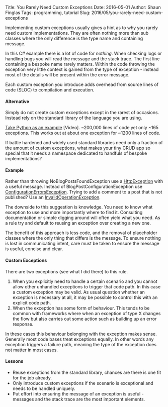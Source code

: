 Title: You Rarely Need Custom Exceptions
Date: 2016-05-01
Author: Shaun Finglas
Tags: programming, tutorial
Slug: 2016/05/you-rarely-need-custom-exceptions

Implementing custom exceptions usually gives a hint as to why you rarely
need custom implementations. They are often nothing more than sub
classes where the only difference is the type name and containing
message.

<script src="https://gist.github.com/Finglas/b7341379033d951aa88d2b7ed28aaba5.js"></script>
In this C\# example there is a lot of code for *nothing*. When checking
logs or handling bugs you will read the message and the stack trace. The
first line containing a bespoke name rarely matters. Within the code
throwing the exception very little context is gained from the type of
exception - instead most of the details will be present within the error
message.

Each custom exception you introduce adds overhead from source lines of
code (SLOC) to compilation and execution.

#### Alternative

Simply do not create custom exceptions except in the rarest of
occasions. Instead rely on the standard library of the language you are
using.

[Take Python as an example](https://youtu.be/o9pEzgHorH0) \[Video\].
\~200,000 lines of code yet only \~165 exceptions. This works out at
about one exception for \~1200 lines of code.

If battle hardened and widely used standard libraries need only a
fraction of the amount of custom exceptions, what makes your tiny CRUD
app so special that it needs a namespace dedicated to handfuls of
bespoke implementations?

#### Example

Rather than throwing NoBlogPostsFoundException use a
[HttpException](https://msdn.microsoft.com/en-us/library/system.web.httpexception%28v=vs.110%29.aspx)
with a useful message. Instead of BlogPostConfigurationException use
[ConfigurationErrorsException](https://msdn.microsoft.com/en-us/library/system.configuration.configurationerrorsexception%28v=vs.110%29.aspx).
Trying to add a comment to a post that is not published? Use an
[InvalidOperationException](https://msdn.microsoft.com/en-us/library/system.invalidoperationexception%28v=vs.110%29.aspx).

The downside to this suggestion is knowledge. You need to know what
exception to use and more importantly where to find it. Consulting
documentation or simple digging around will often yield what you need.
As a rule try and default to reusing an exception over creating a new
one.

The benefit of this approach is less code, and the removal of
placeholder classes where the only thing that differs is the message. To
ensure nothing is lost in communicating intent, care must be taken to
ensure the message is useful, concise and clear.

#### Custom Exceptions

There are two exceptions (see what I did there) to this rule.

1.  When you explicitly need to handle a certain scenario and you cannot
    allow other unhandled exceptions to trigger that code path. In this
    case a custom exception may be valid. As usual question whether an
    exception is necessary at all, it may be possible to control this
    with an explicit code path.
2.  When the exception has some form of behaviour. This tends to be
    common with frameworks where when an exception of type X changes the
    flow but also carries out some action such as building up an error
    response.

In these cases this behaviour belonging with the exception makes sense.
Generally most code bases treat exceptions equally. In other words any
exception triggers a failure path, meaning the type of the exception
does not matter in most cases.

#### Lessons

-   Reuse exceptions from the standard library, chances are there is one
    fit for the job already.
-   Only introduce custom exceptions if the scenario is exceptional and
    needs to be handled uniquely.
-   Put effort into ensuring the message of an exception is useful -
    messages and the stack trace are the most important elements.
